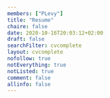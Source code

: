 ```yaml
---
members: ["PLevy"]
title: "Resume"
chaire: false
date: 2020-10-16T20:03:12+02:00
draft: false
searchFilter: cvcomplete
layout: cvcomplete
nofollow: true
notEverything: true
notListed: true
comment: false
allinfo: false
---
```

